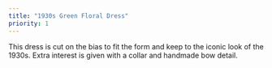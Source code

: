 ```yaml
---
title: "1930s Green Floral Dress"
priority: 1
---
```


This dress is cut on the bias to fit the form and keep to the iconic look of the 1930s. Extra interest is given with a collar and handmade bow detail. 